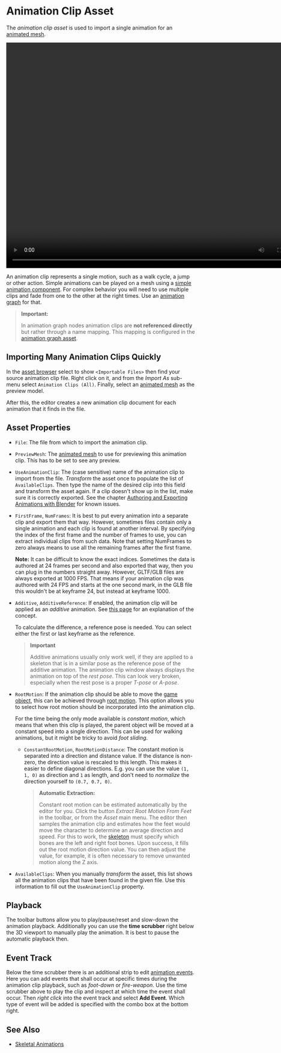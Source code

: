 # Animation Clip Asset

The *animation clip asset* is used to import a single animation for an [animated mesh](animated-mesh-asset.md).

<video src="../media/anim-clip.webm" width="800" height="600" autoplay loop></video>

An animation clip represents a single motion, such as a walk cycle, a jump or other action. Simple animations can be played on a mesh using a [simple animation component](simple-animation-component.md). For complex behavior you will need to use multiple clips and fade from one to the other at the right times. Use an [animation graph](animation-graphs/animation-graph-overview.md) for that.

> **Important:**
>
> In animation graph nodes animation clips are **not referenced directly** but rather through a name mapping. This mapping is configured in the [animation graph asset](animation-graphs/animation-graph-asset.md).

## Importing Many Animation Clips Quickly

In the [asset browser](../../assets/asset-browser.md) select to show `<Importable Files>` then find your source animation clip file. Right click on it, and from the *Import As* sub-menu select `Animation Clips (All)`. Finally, select an [animated mesh](animated-mesh-asset.md) as the preview model.

After this, the editor creates a new animation clip document for each animation that it finds in the file.

## Asset Properties

* `File`: The file from which to import the animation clip.

* `PreviewMesh`: The [animated mesh](animated-mesh-asset.md) to use for previewing this animation clip. This has to be set to see any preview.

* `UseAnimationClip`: The (case sensitive) name of the animation clip to import from the file. *Transform* the asset once to populate the list of `AvailableClips`. Then type the name of the desired clip into this field and transform the asset again. If a clip doesn't show up in the list, make sure it is correctly exported. See the chapter [Authoring and Exporting Animations with Blender](blender-export.md) for known issues.

* `FirstFrame`, `NumFrames`: It is best to put every animation into a separate clip and export them that way. However, sometimes files contain only a single animation and each clip is found at another interval. By specifying the index of the first frame and the number of frames to use, you can extract individual clips from such data. Note that setting NumFrames to zero always means to use all the remaining frames after the first frame.

  **Note:** It can be difficult to know the exact indices. Sometimes the data is authored at 24 frames per second and also exported that way, then you can plug in the numbers straight away. However, GLTF/GLB files are always exported at 1000 FPS. That means if your animation clip was authored with 24 FPS and starts at the one second mark, in the GLB file this wouldn't be at keyframe 24, but instead at keyframe 1000.

* `Additive`, `AdditiveReference`: If enabled, the animation clip will be applied as an *additive* animation. See [this page](https://guillaumeblanc.github.io/ozz-animation/samples/additive) for an explanation of the concept.

  To calculate the difference, a reference pose is needed. You can select either the first or last keyframe as the reference.

  > **Important**
  >
  > Additive animations usually only work well, if they are applied to a skeleton that is in a similar pose as the reference pose of the additive animation. The animation clip window always displays the animation on top of the *rest pose*. This can look very broken, especially when the rest pose is a proper *T-pose* or *A-pose*.

* `RootMotion`: If the animation clip should be able to move the [game object](../../runtime/world/game-objects.md), this can be achieved through [root motion](root-motion.md). This option allows you to select how root motion should be incorporated into the animation clip.

  For the time being the only mode available is *constant motion*, which means that when this clip is played, the parent object will be moved at a constant speed into a single direction. This can be used for walking animations, but it might be tricky to avoid *foot sliding*.

  * `ConstantRootMotion`, `RootMotionDistance`: The constant motion is separated into a direction and distance value. If the distance is non-zero, the direction value is rescaled to this length. This makes it easier to define diagonal directions. E.g. you can use the value `(1, 1, 0)` as direction and `1` as length, and don't need to *normalize* the direction yourself to `(0.7, 0.7, 0)`.

    > **Automatic Extraction:**
    >
    > Constant root motion can be estimated automatically by the editor for you. Click the button *Extract Root Motion From Feet* in the toolbar, or from the *Asset* main menu. The editor then samples the animation clip and estimates how the feet would move the character to determine an average direction and speed. For this to work, the [skeleton](skeleton-asset.md) must specify which bones are the left and right foot bones. Upon success, it fills out the root motion direction value. You can then adjust the value, for example, it is often necessary to remove unwanted motion along the Z axis.

* `AvailableClips`: When you manually *transform* the asset, this list shows all the animation clips that have been found in the given file. Use this information to fill out the `UseAnimationClip` property.

## Playback

The toolbar buttons allow you to play/pause/reset and slow-down the animation playback. Additionally you can use the **time scrubber** right below the 3D viewport to manually play the animation. It is best to pause the automatic playback then.

## Event Track

Below the time scrubber there is an additional strip to edit [animation events](animation-events.md). Here you can add events that shall occur at specific times during the animation clip playback, such as *foot-down* or *fire-weapon*. Use the time scrubber above to play the clip and inspect at which time the event shall occur. Then *right click* into the event track and select **Add Event**. Which type of event will be added is specified with the combo box at the bottom right.

## See Also

* [Skeletal Animations](skeletal-animation-overview.md)